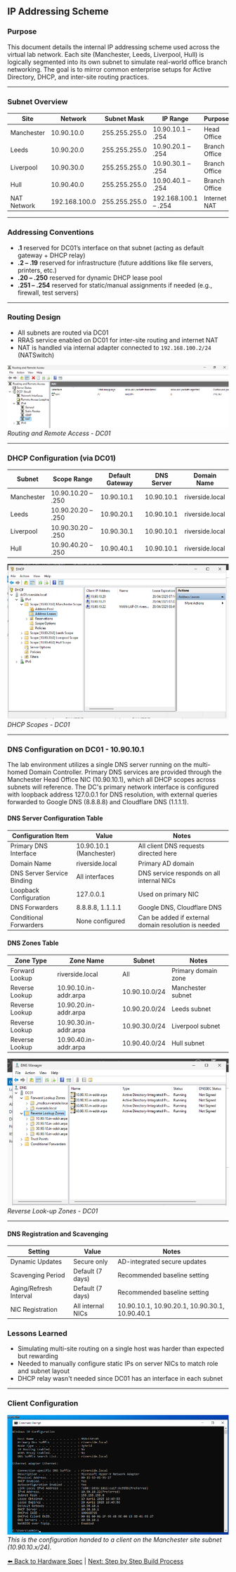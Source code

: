 ##  IP Addressing Scheme

###  Purpose  
This document details the internal IP addressing scheme used across the virtual lab network. Each site (Manchester, Leeds, Liverpool, Hull) is logically segmented into its own subnet to simulate real-world office branch networking. The goal is to mirror common enterprise setups for Active Directory, DHCP, and inter-site routing practices.

---

###  Subnet Overview

| Site         | Network        | Subnet Mask   | IP Range              | Purpose        |
|--------------|----------------|---------------|------------------------|----------------|
| Manchester   | 10.90.10.0     | 255.255.255.0 | 10.90.10.1 – .254      | Head Office    |
| Leeds        | 10.90.20.0     | 255.255.255.0 | 10.90.20.1 – .254      | Branch Office  |
| Liverpool    | 10.90.30.0     | 255.255.255.0 | 10.90.30.1 – .254      | Branch Office  |
| Hull         | 10.90.40.0     | 255.255.255.0 | 10.90.40.1 – .254      | Branch Office  |
| NAT Network  | 192.168.100.0  | 255.255.255.0 | 192.168.100.1 – .254   | Internet NAT   |

---

###  Addressing Conventions

- **.1** reserved for DC01’s interface on that subnet (acting as default gateway + DHCP relay)
- **.2 – .19** reserved for infrastructure (future additions like file servers, printers, etc.)
- **.20 – .250** reserved for dynamic DHCP lease pool
- **.251 – .254** reserved for static/manual assignments if needed (e.g., firewall, test servers)

---

###  Routing Design

- All subnets are routed via DC01
- RRAS service enabled on DC01 for inter-site routing and internet NAT
- NAT is handled via internal adapter connected to `192.168.100.2/24` (NATSwitch)

![NAT](images/NAT.png)\
*Routing and Remote Access - DC01*

---

###  DHCP Configuration (via DC01)

| Subnet       | Scope Range             | Default Gateway | DNS Server     | Domain Name       |
|--------------|--------------------------|------------------|----------------|--------------------|
| Manchester   | 10.90.10.20 – .250       | 10.90.10.1       | 10.90.10.1     | riverside.local    |
| Leeds        | 10.90.20.20 – .250       | 10.90.20.1       | 10.90.10.1     | riverside.local    |
| Liverpool    | 10.90.30.20 – .250       | 10.90.30.1       | 10.90.10.1     | riverside.local    |
| Hull         | 10.90.40.20 – .250       | 10.90.40.1       | 10.90.10.1     | riverside.local    |

![DHCP](images/DHCP.png)\
*DHCP Scopes - DC01*

---
### DNS Configuration on DC01 - 10.90.10.1

The lab environment utilizes a single DNS server running on the multi-homed Domain Controller. Primary DNS services are provided through the Manchester Head Office NIC (10.90.10.1), which all DHCP scopes across subnets will reference. The DC's primary network interface is configured with loopback address 127.0.0.1 for DNS resolution, with external queries forwarded to Google DNS (8.8.8.8) and Cloudflare DNS (1.1.1.1).

#### DNS Server Configuration Table

| Configuration Item | Value | Notes |
|-------------------|-------|-------|
| Primary DNS Interface | 10.90.10.1 (Manchester) | All client DNS requests directed here |
| Domain Name | riverside.local | Primary AD domain |
| DNS Server Service Binding | All interfaces | DNS service responds on all internal NICs |
| Loopback Configuration | 127.0.0.1 | Used on primary NIC |
| DNS Forwarders | 8.8.8.8, 1.1.1.1 | Google DNS, Cloudflare DNS |
| Conditional Forwarders | None configured | Can be added if external domain resolution is needed |

#### DNS Zones Table

| Zone Type | Zone Name | Subnet | Notes               |
|-----------|-----------|--------|---------------------|
| Forward Lookup | riverside.local | All | Primary domain zone |
| Reverse Lookup | 10.90.10.in-addr.arpa | 10.90.10.0/24 | Manchester subnet   |
| Reverse Lookup | 10.90.20.in-addr.arpa | 10.90.20.0/24 | Leeds subnet        |
| Reverse Lookup | 10.90.30.in-addr.arpa | 10.90.30.0/24 | Liverpool subnet    |
| Reverse Lookup | 10.90.40.in-addr.arpa | 10.90.40.0/24 | Hull subnet         |

![DNS Zones](images/DNS.png)\
*Reverse Look-up Zones - DC01*

--- 

#### DNS Registration and Scavenging

| Setting | Value | Notes |
|---------|-------|-------|
| Dynamic Updates | Secure only | AD-integrated secure updates |
| Scavenging Period | Default (7 days) | Recommended baseline setting |
| Aging/Refresh Interval | Default (7 days) | Recommended baseline setting |
| NIC Registration | All internal NICs | 10.90.10.1, 10.90.20.1, 10.90.30.1, 10.90.40.1 |

###  Lessons Learned

- Simulating multi-site routing on a single host was harder than expected but rewarding
- Needed to manually configure static IPs on server NICs to match role and subnet layout
- DHCP relay wasn't needed since DC01 has an interface in each subnet

---

###  Client Configuration

![Client with DHCP Lease](images/ipconfigMAN-LAP-01.png)\
*This is the configuration handed to a client on the Manchester site subnet (10.90.10.x/24).*

[⬅️ Back to Hardware Spec](../01-infrastucture/hardware-specs.md) | [Next: Step by Step Build Process](../01-infrastucture/build-process.md)